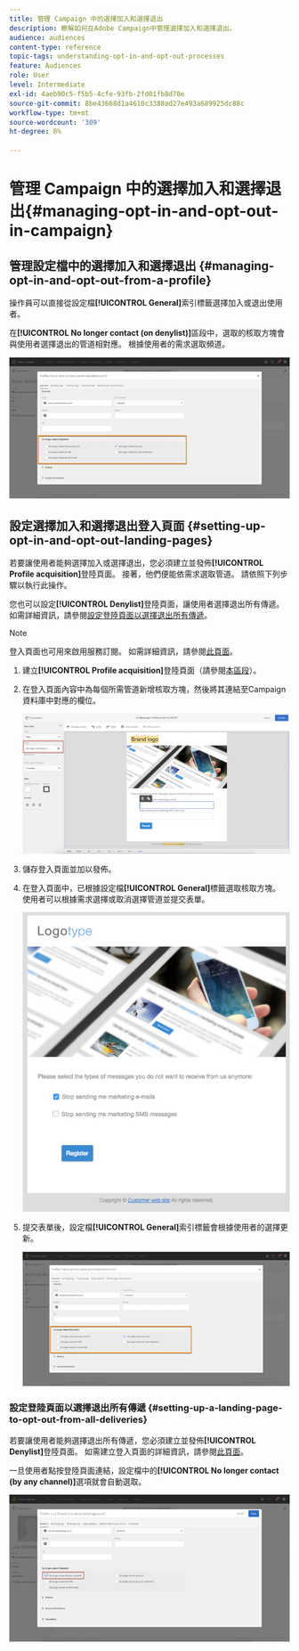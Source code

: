 ```yaml
---
title: 管理 Campaign 中的選擇加入和選擇退出
description: 瞭解如何在Adobe Campaign中管理選擇加入和選擇退出。
audience: audiences
content-type: reference
topic-tags: understanding-opt-in-and-opt-out-processes
feature: Audiences
role: User
level: Intermediate
exl-id: 4aeb90c5-f5b5-4cfe-93fb-2fd01fb8d70e
source-git-commit: 8be43668d1a4610c3388ad27e493a689925dc88c
workflow-type: tm+mt
source-wordcount: '309'
ht-degree: 8%

---
```


# 管理 Campaign 中的選擇加入和選擇退出{#managing-opt-in-and-opt-out-in-campaign}

## 管理設定檔中的選擇加入和選擇退出 {#managing-opt-in-and-opt-out-from-a-profile}

操作員可以直接從設定檔&#x200B;**[!UICONTROL General]**&#x200B;索引標籤選擇加入或退出使用者。

在&#x200B;**[!UICONTROL No longer contact (on denylist)]**&#x200B;區段中，選取的核取方塊會與使用者選擇退出的管道相對應。 根據使用者的需求選取頻道。

![](assets/optin_landingpage_3.png)

## 設定選擇加入和選擇退出登入頁面 {#setting-up-opt-in-and-opt-out-landing-pages}

若要讓使用者能夠選擇加入或選擇退出，您必須建立並發佈&#x200B;**[!UICONTROL Profile acquisition]**&#x200B;登陸頁面。 接著，他們便能依需求選取管道。 請依照下列步驟以執行此操作。

您也可以設定&#x200B;**[!UICONTROL Denylist]**&#x200B;登陸頁面，讓使用者選擇退出所有傳遞。 如需詳細資訊，請參閱[設定登陸頁面以選擇退出所有傳遞](#setting-up-a-landing-page-to-opt-out-from-all-deliveries)。

>[!NOTE]
>
>登入頁面也可用來啟用服務訂閱。 如需詳細資訊，請參閱[此頁面](../../channels/using/configuring-landing-page.md#linking-a-landing-page-to-a-service)。

1. 建立&#x200B;**[!UICONTROL Profile acquisition]**&#x200B;登陸頁面（請參閱[本區段](../../channels/using/getting-started-with-landing-pages.md)）。
1. 在登入頁面內容中為每個所需管道新增核取方塊，然後將其連結至Campaign資料庫中對應的欄位。

   ![](assets/optin_landingpage_1.png)

1. 儲存登入頁面並加以發佈。
1. 在登入頁面中，已根據設定檔&#x200B;**[!UICONTROL General]**&#x200B;標籤選取核取方塊。 使用者可以根據需求選擇或取消選擇管道並提交表單。

   ![](assets/optin_landingpage_2.png)

1. 提交表單後，設定檔&#x200B;**[!UICONTROL General]**&#x200B;索引標籤會根據使用者的選擇更新。

   ![](assets/optin_landingpage_3.png)

### 設定登陸頁面以選擇退出所有傳遞 {#setting-up-a-landing-page-to-opt-out-from-all-deliveries}

若要讓使用者能夠選擇退出所有傳遞，您必須建立並發佈&#x200B;**[!UICONTROL Denylist]**&#x200B;登陸頁面。 如需建立登入頁面的詳細資訊，請參閱[此頁面](../../channels/using/getting-started-with-landing-pages.md)。

一旦使用者點按登陸頁面連結，設定檔中的&#x200B;**[!UICONTROL No longer contact (by any channel)]**&#x200B;選項就會自動選取。

![](assets/blocklisting_allchannels.png)
